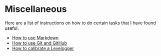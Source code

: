 # Miscellaneous

Here are a list of instructions on how to do certain tasks that I have found useful.

- [How to use Markdown](https://hydroaggie.github.io/assets/pdf/How_to_Markdown.pdf)
- [How to use Git and GitHub](https://hydroaggie.github.io/assets/pdf/How_to_Git.pdf)
- [How to calibrate a Levelogger](https://hydroaggie.github.io/assets/pdf/How_to_Levelogger.pdf)